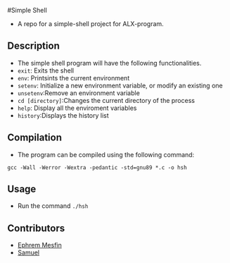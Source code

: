 #Simple Shell
- A repo for a simple-shell project for ALX-program.
## Description
- The simple shell program will have the following functionalities.
- `exit`: Exits the shell
- `env`: Printsints the current environment
- `setenv`: Initialize a new environment variable, or modify an existing one
- `unsetenv`:Remove an environment variable
- `cd [directory]`:Changes the current directory of the process
- `help`: Display all the enviroment variables
- `history`:Displays the history list

## Compilation
- The program can be compiled using the following command:

`gcc -Wall -Werror -Wextra -pedantic -std=gnu89 *.c -o hsh`

## Usage
- Run the command `./hsh`

## Contributors
- [Ephrem Mesfin](https://github.com/Ephrem2166)
- [Samuel](https://github.com/sammykae)


